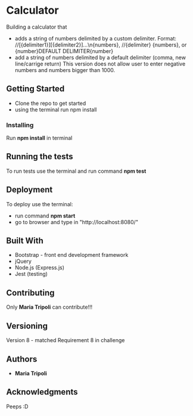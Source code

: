 # Calculator
Building a calculator that 
+ adds a string of numbers delimited by a custom delimiter. Format: //[{delimiter1}][{delimiter2}]...\n{numbers}, //{delimiter} {numbers}, or {number}DEFAULT DELIMITER{number}
+ add a string of numbers delimited by a default delimiter (comma, new line/carrige return)
This version does not allow user to enter negative numbers and numbers bigger than 1000.

## Getting Started
+ Clone the repo to get started
+ using the terminal run npm install

### Installing
Run **npm install** in terminal

## Running the tests
To run tests use the terminal and run command **npm test**

## Deployment
To deploy use the terminal:
+ run command **npm start**
+ go to browser and type in "http://localhost:8080/"

## Built With
+ Bootstrap - front end development framework
+ jQuery
+ Node.js (Express.js)
+ Jest (testing)

## Contributing
Only **Maria Tripoli** can contribute!!!

## Versioning
Version 8 -  matched Requirement 8 in challenge

## Authors
+ **Maria Tripoli**

## Acknowledgments
Peeps
:D